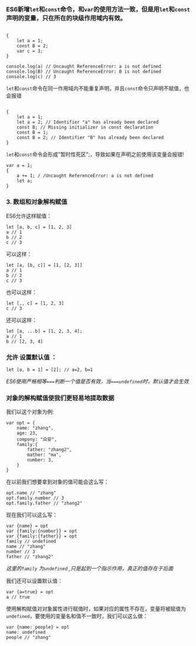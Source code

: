 ### **ES6新增` let `和` const `命令，和` var `的使用方法一致，但是用` let `和` const `声明的变量，只在所在的块级作用域内有效。**
```

{
    let a = 1;
    const B = 2;
    var c = 3;
}

console.log(a) // Uncaught ReferenceError: a is not defined
console.log(B) // Uncaught ReferenceError: B is not defined
console.log(c) // 3
```

`let`和`const`命令在同一作用域内不能重复声明，并且`const`命令只声明不赋值，也会报错
```

{
    let a = 1;
    let a = 2; // Identifier "a" has already been declared
    const B; // Missing initializer in const declaration
    const B = 1;
    const B = 2; // Identifier "B" has already been declared
}

```

`let`和`const`命令会形成"暂时性死区";，导致如果在声明之前使用该变量会报错!

```
var a = 1;
{
    a += 1; / /Uncaught ReferenceError: a is not defined
    let a;
}
```

### 3. 数组和对象解构赋值

ES6允许这样赋值：

```
let [a, b, c] = [1, 2, 3]
a // 1
b // 2
c // 3
```

可以这样：

```
let [a, [b, c]] = [1, [2, 3]]
a // 1
b // 2
c // 3
```

也可以这样：

```
let [,, c] = [1, 2, 3]
c // 3
```

还可以这样：

```
let [a, ...b] = [1, 2, 3, 4];
a // 1
b // [2, 3, 4]
```

### 允许 **设置默认值** ：

```
let [a, b = 1] = [2]; // a=2, b=1
```

*ES6使用严格相等`===`判断一个值是否有效，当`===undefined`时，默认值才会生效*

### 对象的解构赋值使我们更轻易地提取数据

我们以这个对象为例:

```
var opt = {
    name: "zhang",
    age: 23,
    compony: "众安",
    family:{
        father: "zhang2",
        mather: "ma",
        number: 3,
    }
}
```

在以前我们想要拿到对象的值可能会这么写：

```
opt.name // "zhang"
opt.family.number // 3
opt.family.father // "zhang2"

```

现在我们可以这么写：

```
var {name} = opt
var {family:{number}} = opt
var {family:{father}} = opt
family // undefined
name // "zhang"
number // 3
father // "zhang2"
```

*这里的`family` 为`undefined` ,只是起到一个指示作用，真正的值存在于后面*

我们还可以设置默认值：

```
var {a=true} = opt
a // true
```

使用解构赋值对对象属性进行赋值时，如果对应的属性不存在，变量将被赋值为`undefined`，要使用的变量名和值不一致时，我们可以这么做：

```
var {name: people} = opt
name: undefined
people // "zhang"
```
